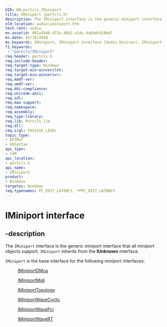 ```yaml
---
UID: NN:portcls.IMiniport
title: IMiniport (portcls.h)
description: The IMiniport interface is the generic miniport interface that all miniport objects support. IMiniport inherits from the IUnknown interface.
old-location: audio\iminiport.htm
tech.root: audio
ms.assetid: 981a3560-473a-40b2-a1dc-4ab9dc618e67
ms.date: 03/19/2018
ms.keywords: IMiniport, IMiniport interface [Audio Devices], IMiniport interface [Audio Devices], described, audio.iminiport, audmp-routines_8ecaedd2-12d2-420f-a5e7-0f71451cf989.xml, portcls/IMiniport
f1_keywords:
 - "portcls/IMiniport"
req.header: portcls.h
req.include-header:
req.target-type: Windows
req.target-min-winverclnt:
req.target-min-winversvr:
req.kmdf-ver:
req.umdf-ver:
req.ddi-compliance:
req.unicode-ansi:
req.idl:
req.max-support:
req.namespace:
req.assembly:
req.type-library:
req.lib: Portcls.lib
req.dll:
req.irql: PASSIVE_LEVEL
topic_type:
- APIRef
- kbSyntax
api_type:
- COM
api_location:
- portcls.h
api_name:
- IMiniport
product:
- Windows
targetos: Windows
req.typenames: PC_EXIT_LATENCY, *PPC_EXIT_LATENCY
---
```


# IMiniport interface


## -description


The <code>IMiniport</code> interface is the generic miniport interface that all miniport objects support. <code>IMiniport</code> inherits from the <b>IUnknown</b> interface.

<code>IMiniport</code> is the base interface for the following miniport interfaces:
<dl>
<dd>

<a href="https://docs.microsoft.com/windows-hardware/drivers/ddi/dmusicks/nn-dmusicks-iminiportdmus">IMiniportDMus</a>


</dd>
<dd>

<a href="https://docs.microsoft.com/windows-hardware/drivers/ddi/portcls/nn-portcls-iminiportmidi">IMiniportMidi</a>


</dd>
<dd>

<a href="https://docs.microsoft.com/windows-hardware/drivers/ddi/portcls/nn-portcls-iminiporttopology">IMiniportTopology</a>


</dd>
<dd>

<a href="https://docs.microsoft.com/windows-hardware/drivers/ddi/portcls/nn-portcls-iminiportwavecyclic">IMiniportWaveCyclic</a>


</dd>
<dd>

<a href="https://docs.microsoft.com/windows-hardware/drivers/ddi/portcls/nn-portcls-iminiportwavepci">IMiniportWavePci</a>


</dd>
<dd>

<a href="https://docs.microsoft.com/windows-hardware/drivers/ddi/portcls/nn-portcls-iminiportwavert">IMiniportWaveRT</a>


</dd>
</dl>
